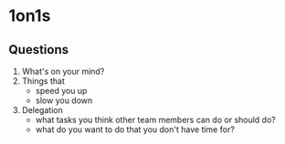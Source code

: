 # 1on1s

## Questions

1. What's on your mind?
2. Things that
   - speed you up
   - slow you down
3. Delegation
   - what tasks you think other team members can do or should do?
   - what do you want to do that you don't have time for?
